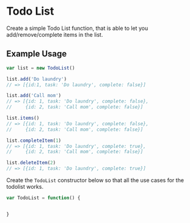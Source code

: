 # Todo List

Create a simple Todo List function, that is able to let you add/remove/complete
items in the list.

## Example Usage

```js
var list = new TodoList()

list.add('Do laundry')
// => [{id:1, task: 'Do laundry', complete: false}]

list.add('Call mom')
// => [{id: 1, task: 'Do laundry', complete: false},
//     {id: 2, task: 'Call mom', complete: false}]

list.items()
// => [{id: 1, task: 'Do laundry', complete: false},
//     {id: 2, task: 'Call mom', complete: false}]

list.completeItem(1)
// => [{id: 1, task: 'Do laundry', complete: true},
//     {id: 2, task: 'Call mom', complete: false}]

list.deleteItem(2)
// => [{id: 1, task: 'Do laundry', complete: true}]
```

Create the `TodoList` constructor below so that all the use cases for the
todolist works.

```js
var TodoList = function() {


}
```

